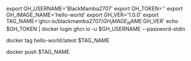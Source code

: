export GH_USERNAME='BlackMamba2707'
export GH_TOKEN=''
export GH_IMAGE_NAME='hello-world'
export GH_VER='1.0.0'
export TAG_NAME='ghcr.io/blackmamba2707/$GH_IMAGE_NAME:$GH_VER'
echo $GH_TOKEN | docker login ghcr.io -u $GH_USERNAME --password-stdin

docker tag hello-world:latest $TAG_NAME

docker push $TAG_NAME